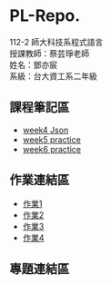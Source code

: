 # PL-Repo.
112-2 師大科技系程式語言  
授課教師：蔡芸琤老師  
姓名：鄧亦宸   
系級：台大資工系二年級  
## 課程筆記區
*  [week4 Json](https://github.com/dengdee/PL-Repo/blob/main/class/week4_Jason.ipynb)
*  [week5 practice](https://github.com/dengdee/PL-Repo/blob/main/class/week5_practice.ipynb)
*  [week6 practice](https://github.com/dengdee/PL-Repo/blob/main/class/week6_practice.py)
## 作業連結區
*  [作業1](https://github.com/dengdee/PL-Repo/blob/main/HW/HW1/HW1.ipynb)
*  [作業2](https://github.com/dengdee/PL-Repo/blob/main/HW/HW2/HW2.ipynb)
*  [作業3](https://github.com/dengdee/PL-Repo/tree/main/HW/HW3)
*  [作業4](https://github.com/dengdee/PL-Repo/blob/main/HW/HW4/HW4.ipynb)




## 專題連結區